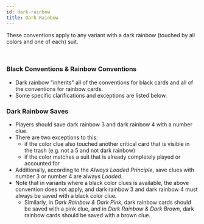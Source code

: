 ```yaml
---
id: dark-rainbow
title: Dark Rainbow
---
```


These conventions apply to any variant with a dark rainbow (touched by all colors and one of each) suit.

<br />

### Black Conventions & Rainbow Conventions

- Dark rainbow "inherits" all of the conventions for black cards and all of the conventions for rainbow cards.
- Some specific clarifications and exceptions are listed below.

### Dark Rainbow Saves

- Players should save dark rainbow 3 and dark rainbow 4 with a number clue.
- There are two exceptions to this:
  - if the color clue also touched another critical card that is visible in the trash (e.g. not a 5 and not dark rainbow)
  - if the color matches a suit that is already completely played or accounted for
- Additionally, according to the *Always Loaded Principle*, save clues with number 3 or number 4 are always *Loaded*.
- Note that in variants where a black color clues is available, the above convention does not apply, and dark rainbow 3 and dark rainbow 4 must always be saved with a black color clue.
  - Similarly, in *Dark Rainbow & Dark Pink*, dark rainbow cards should be saved with a pink clue, and in *Dark Rainbow & Dark Brown*, dark rainbow cards should be saved with a brown clue.

